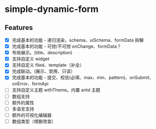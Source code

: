 # simple-dynamic-form

## Features

- [x] 完成基本的功能 - 递归渲染，schema、uiSchema、formData 拆解
- [x] 完成基本的功能 - 可控/不可控 onChange、formData？
- [x] 布局展示。(title、description)
- [x] 支持自定义 widget
- [x] 支持自定义 filed、template（补全）
- [x] 完成联动。(展示、禁用、只读）
- [x] 完成基本的功能 - 提交、校验(必填、max、min、pattern)、onSubmit、onError、formApi
- [ ] 支持自定义主题 withTheme。内置 antd 主题
- [ ] 数组支持
- [ ] 额外的属性
- [ ] 多语言支持
- [ ] 额外的可视化编辑器
- [ ] 数组类型（增删改查）
